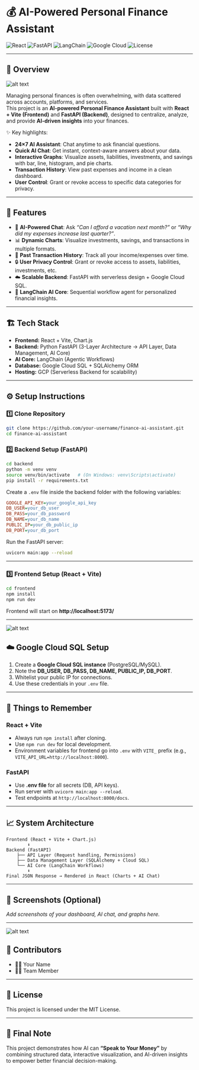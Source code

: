 # 💰 AI-Powered Personal Finance Assistant

![React](https://img.shields.io/badge/Frontend-React%20+%20Vite-61DAFB?logo=react)
![FastAPI](https://img.shields.io/badge/Backend-FastAPI-009688?logo=fastapi)
![LangChain](https://img.shields.io/badge/AI-LangChain-blue?logo=OpenAI)
![Google Cloud](https://img.shields.io/badge/Database-Google%20Cloud%20SQL-4285F4?logo=googlecloud)
![License](https://img.shields.io/badge/License-MIT-green)

---

## 📖 Overview


![alt text](<D:\LJ_Hackovate\WhatsApp Image 2025-09-14 at 10.54.11_39d42ff3.jpg>)

Managing personal finances is often overwhelming, with data scattered across accounts, platforms, and services.  
This project is an **AI-powered Personal Finance Assistant** built with **React + Vite (Frontend)** and **FastAPI (Backend)**, designed to centralize, analyze, and provide **AI-driven insights** into your finances.

✨ Key highlights:
- **24×7 AI Assistant**: Chat anytime to ask financial questions.
- **Quick AI Chat**: Get instant, context-aware answers about your data.
- **Interactive Graphs**: Visualize assets, liabilities, investments, and savings with bar, line, histogram, and pie charts.
- **Transaction History**: View past expenses and income in a clean dashboard.
- **User Control**: Grant or revoke access to specific data categories for privacy.

---

## 🚀 Features

- 🤖 **AI-Powered Chat**: Ask *“Can I afford a vacation next month?”* or *“Why did my expenses increase last quarter?”*.  
- 📊 **Dynamic Charts**: Visualize investments, savings, and transactions in multiple formats.  
- 🔄 **Past Transaction History**: Track all your income/expenses over time.  
- 🔒 **User Privacy Control**: Grant or revoke access to assets, liabilities, investments, etc.  
- ☁️ **Scalable Backend**: FastAPI with serverless design + Google Cloud SQL.  
- 🔗 **LangChain AI Core**: Sequential workflow agent for personalized financial insights.  

---

## 🏗️ Tech Stack

- **Frontend:** React + Vite, Chart.js  
- **Backend:** Python FastAPI (3-Layer Architecture → API Layer, Data Management, AI Core)  
- **AI Core:** LangChain (Agentic Workflows)  
- **Database:** Google Cloud SQL + SQLAlchemy ORM  
- **Hosting:** GCP (Serverless Backend for scalability)  

---

## ⚙️ Setup Instructions

### 1️⃣ Clone Repository
```bash
git clone https://github.com/your-username/finance-ai-assistant.git
cd finance-ai-assistant
```

### 2️⃣ Backend Setup (FastAPI)
```bash
cd backend
python -m venv venv
source venv/bin/activate   # (On Windows: venv\Scripts\activate)
pip install -r requirements.txt
```

Create a `.env` file inside the backend folder with the following variables:

```ini
GOOGLE_API_KEY=your_google_api_key
DB_USER=your_db_user
DB_PASS=your_db_password
DB_NAME=your_db_name
PUBLIC_IP=your_db_public_ip
DB_PORT=your_db_port
```

Run the FastAPI server:
```bash
uvicorn main:app --reload
```

---

### 3️⃣ Frontend Setup (React + Vite)
```bash
cd frontend
npm install
npm run dev
```

Frontend will start on **http://localhost:5173/**  

---
![alt text](<D:\LJ_Hackovate\WhatsApp Image 2025-09-14 at 10.54.37_754b400a.jpg>)
## ☁️ Google Cloud SQL Setup

1. Create a **Google Cloud SQL instance** (PostgreSQL/MySQL).  
2. Note the **DB_USER, DB_PASS, DB_NAME, PUBLIC_IP, DB_PORT**.  
3. Whitelist your public IP for connections.  
4. Use these credentials in your `.env` file.  

---

## 🔑 Things to Remember

### React + Vite
- Always run `npm install` after cloning.  
- Use `npm run dev` for local development.  
- Environment variables for frontend go into `.env` with `VITE_` prefix (e.g., `VITE_API_URL=http://localhost:8000`).  

### FastAPI
- Use **.env file** for all secrets (DB, API keys).  
- Run server with `uvicorn main:app --reload`.  
- Test endpoints at `http://localhost:8000/docs`.  

---

## 📈 System Architecture

```
Frontend (React + Vite + Chart.js)
        ⬇
Backend (FastAPI)
    ├── API Layer (Request handling, Permissions)
    ├── Data Management Layer (SQLAlchemy + Cloud SQL)
    └── AI Core (LangChain Workflows)
        ⬇
Final JSON Response → Rendered in React (Charts + AI Chat)
```

---

## 📸 Screenshots (Optional)
_Add screenshots of your dashboard, AI chat, and graphs here._

---
![alt text](<D:\LJ_Hackovate\WhatsApp Image 2025-09-14 at 10.55.25_15a6b707.jpg>)
## 🤝 Contributors
- 👨‍💻 Your Name  
- 👩‍💻 Team Member  

---

## 📜 License
This project is licensed under the MIT License.  

---

## 🌟 Final Note
This project demonstrates how AI can **“Speak to Your Money”** by combining structured data, interactive visualization, and AI-driven insights to empower better financial decision-making.  


